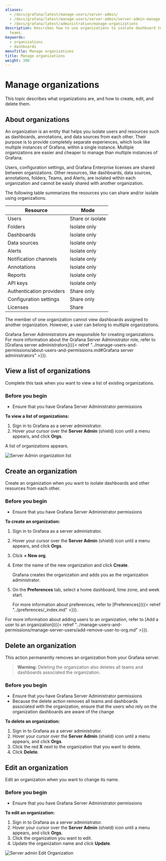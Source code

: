 ```yaml
---
aliases:
  - /docs/grafana/latest/manage-users/server-admin/
  - /docs/grafana/latest/manage-users/server-admin/server-admin-manage-orgs/
  - /docs/grafana/latest/administration/manage-organizations
description: Describes how to use organizations to isolate dashboard to users and
  teams.
keywords:
  - organizations
  - dashboards
menuTitle: Manage organizations
title: Manage organizations
weight: 300
---
```


# Manage organizations

This topic describes what organizations are, and how to create, edit, and delete them.

## About organizations

An organization is an entity that helps you isolate users and resources such as dashboards, annotations, and data sources from each other. Their purpose is to provide completely separate experiences, which look like multiple instances of Grafana, within a single instance. Multiple organizations are easier and cheaper to manage than multiple instances of Grafana.

Users, configuration settings, and Grafana Enterprise licenses are shared between organizations. Other resources, like dashboards, data sources, annotations, folders, Teams, and Alerts, are isolated within each organization and cannot be easily shared with another organization.

The following table summarizes the resources you can share and/or isolate using organizations.

| Resource                 | Mode             |
| ------------------------ | ---------------- |
| Users                    | Share or isolate |
| Folders                  | Isolate only     |
| Dashboards               | Isolate only     |
| Data sources             | Isolate only     |
| Alerts                   | Isolate only     |
| Notification channels    | Isolate only     |
| Annotations              | Isolate only     |
| Reports                  | Isolate only     |
| API keys                 | Isolate only     |
| Authentication providers | Share only       |
| Configuration settings   | Share only       |
| Licenses                 | Share            |

The member of one organization cannot view dashboards assigned to another organization. However, a user can belong to multiple organizations.

Grafana Server Administrators are responsible for creating organizations. For more information about the Grafana Server Administrator role, refer to [Grafana server administrators]({{< relref "../manage-users-and-permissions/about-users-and-permissions.md#Grafana server administrators" >}}).

## View a list of organizations

Complete this task when you want to view a list of existing organizations.

### Before you begin

- Ensure that you have Grafana Server Administrator permissions

**To view a list of organizations:**

1. Sign in to Grafana as a server administrator.
1. Hover your cursor over the **Server Admin** (shield) icon until a menu appears, and click **Orgs**.

A list of organizations appears.

![Server Admin organization list](/static/img/docs/manage-users/server-org-list-7-3.png)

## Create an organization

Create an organization when you want to isolate dashboards and other resources from each other.

### Before you begin

- Ensure that you have Grafana Server Administrator permissions

**To create an organization:**

1. Sign in to Grafana as a server administrator.
1. Hover your cursor over the **Server Admin** (shield) icon until a menu appears, and click **Orgs**.
1. Click **+ New org**.
1. Enter the name of the new organization and click **Create**.

   Grafana creates the organization and adds you as the organization administrator.

1. On the **Preferences** tab, select a home dashboard, time zone, and week start.

   For more information about preferences, refer to [Preferences]({{< relref "../preferences/_index.md" >}}).

For more information about adding users to an organization, refer to [Add a user to an organization]({{< relref "../manage-users-and-permissions/manage-server-users/add-remove-user-to-org.md" >}}).

## Delete an organization

This action permanently removes an organization from your Grafana server.

> **Warning:** Deleting the organization also deletes all teams and dashboards associated the organization.

### Before you begin

- Ensure that you have Grafana Server Administrator permissions
- Because the delete action removes all teams and dashboards associated with the organization, ensure that the users who rely on the organization dashboards are aware of the change

**To delete an organization:**

1. Sign in to Grafana as a server administrator.
1. Hover your cursor over the **Server Admin** (shield) icon until a menu appears, and click **Orgs**.
1. Click the red **X** next to the organization that you want to delete.
1. Click **Delete**.

## Edit an organization

Edit an organization when you want to change its name.

### Before you begin

- Ensure that you have Grafana Server Administrator permissions

**To edit an organization:**

1. Sign in to Grafana as a server administrator.
1. Hover your cursor over the **Server Admin** (shield) icon until a menu appears, and click **Orgs**.
1. Click the organization you want to edit.
1. Update the organization name and click **Update**.

![Server admin Edit Organization](/static/img/docs/manage-users/server-admin-edit-org-7-3.png)
